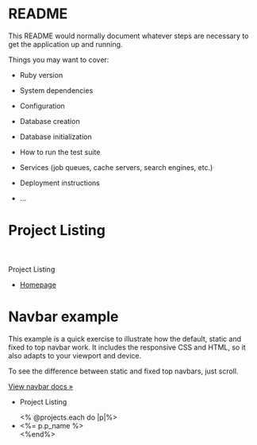 # README

This README would normally document whatever steps are necessary to get the
application up and running.

Things you may want to cover:

* Ruby version

* System dependencies

* Configuration

* Database creation

* Database initialization

* How to run the test suite

* Services (job queues, cache servers, search engines, etc.)

* Deployment instructions

* ...


<h1> Project Listing </h1><br ><br >

<div class="sidebar-container">
  <div class="sidebar-logo">
    Project Listing
  </div>
  <ul class="sidebar-navigation">
    <li>
      <a href="#">
        <i class="fa fa-home" aria-hidden="true"></i> Homepage
      </a>
    </li>
  </ul>
</div>

<div class="content-container">
  <div class="container-fluid">
    <!-- Main component for a primary marketing message or call to action -->
    <div class="jumbotron">
      <h1>Navbar example</h1>
      <p>This example is a quick exercise to illustrate how the default, static and fixed to top navbar work. It includes the responsive CSS and HTML, so it also adapts to your viewport and device.</p>
      <p>To see the difference between static and fixed top navbars, just scroll.</p>
      <p>
        <a class="btn btn-lg btn-primary" href="../../components/#navbar" role="button">View navbar docs &raquo;</a>
      </p>
    </div>
  </div>
</div>






<div class="sidebar-container">
  <div class="sidebar-logo">
    <table>
      <ul>
          <li>Project Listing</li>
      </ul>
    </div>
  <ul class="sidebar-navigation">
  <% @projects.each do |p|%>
      <li><%= p.p_name %></li>
  <%end%>
  </ul>
</table>
</div>
